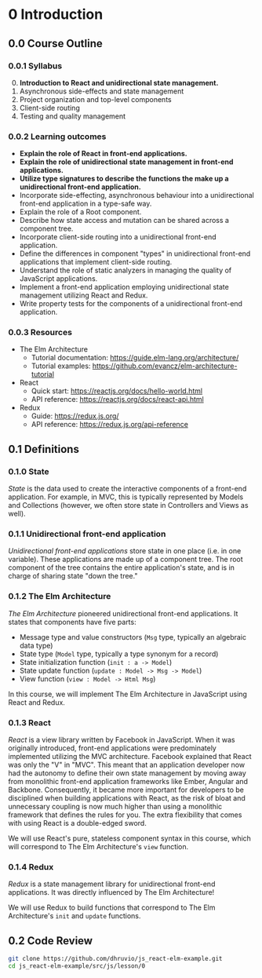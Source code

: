 # 0 Introduction

## 0.0 Course Outline

### 0.0.1 Syllabus

0. **Introduction to React and unidirectional state management.**
1. Asynchronous side-effects and state management
2. Project organization and top-level components
3. Client-side routing
4. Testing and quality management

### 0.0.2 Learning outcomes

- **Explain the role of React in front-end applications.**
- **Explain the role of unidirectional state management in front-end applications.**
- **Utilize type signatures to describe the functions the make up a unidirectional front-end application.**
- Incorporate side-effecting, asynchronous behaviour into a unidirectional front-end application in a type-safe way.
- Explain the role of a Root component.
- Describe how state access and mutation can be shared across a component tree.
- Incorporate client-side routing into a unidirectional front-end application.
- Define the differences in component "types" in unidirectional front-end applications that implement client-side routing.
- Understand the role of static analyzers in managing the quality of JavaScript applications.
- Implement a front-end application employing unidirectional state management utilizing React and Redux.
- Write property tests for the components of a unidirectional front-end application.

### 0.0.3 Resources

- The Elm Architecture
  - Tutorial documentation: https://guide.elm-lang.org/architecture/
  - Tutorial examples: https://github.com/evancz/elm-architecture-tutorial
- React
  - Quick start: https://reactjs.org/docs/hello-world.html
  - API reference: https://reactjs.org/docs/react-api.html
- Redux
  - Guide: https://redux.js.org/
  - API reference: https://redux.js.org/api-reference

## 0.1 Definitions

### 0.1.0 State

*State* is the data used to create the interactive components of a front-end application. For example, in MVC, this is typically represented by Models and Collections (however, we often store state in Controllers and Views as well).

### 0.1.1 Unidirectional front-end application

*Unidirectional front-end applications* store state in one place (i.e. in one variable). These applications are made up of a component tree. The root component of the tree contains the entire application's state, and is in charge of sharing state "down the tree."

### 0.1.2 The Elm Architecture

*The Elm Architecture* pioneered unidirectional front-end applications. It states that components have five parts:

- Message type and value constructors (`Msg` type, typically an algebraic data type)
- State type (`Model` type, typically a type synonym for a record)
- State initialization function (`init : a -> Model`)
- State update function (`update : Model -> Msg -> Model`)
- View function (`view : Model -> Html Msg`)

In this course, we will implement The Elm Architecture in JavaScript using React and Redux.

### 0.1.3 React

*React* is a view library written by Facebook in JavaScript. When it was originally introduced, front-end applications were predominately implemented utilizing the MVC architecture. Facebook explained that React was only the "V" in "MVC". This meant that an application developer now had the autonomy to define their own state management by moving away from monolithic front-end application frameworks like Ember, Angular and Backbone. Consequently, it became more important for developers to be disciplined when building applications with React, as the risk of bloat and unnecessary coupling is now much higher than using a monolithic framework that defines the rules for you. The extra flexibility that comes with using React is a double-edged sword. 

We will use React's pure, stateless component syntax in this course, which will correspond to The Elm Architecture's `view` function.

### 0.1.4 Redux

*Redux* is a state management library for unidirectional front-end applications. It was directly influenced by The Elm Architecture!

We will use Redux to build functions that correspond to The Elm Architecture's `init` and `update` functions.

## 0.2 Code Review

```bash
git clone https://github.com/dhruvio/js_react-elm-example.git
cd js_react-elm-example/src/js/lesson/0
```
